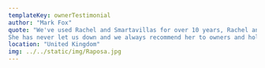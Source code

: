 ```yaml
---
templateKey: ownerTestimonial
author: "Mark Fox"
quote: "We've used Rachel and Smartavillas for over 10 years, Rachel and her team are always very attentive to guests and at the same time look after the interests of the owners.
She has never let us down and we always recommend her to owners and holiday makers alike."
location: "United Kingdom"
img: ../../static/img/Raposa.jpg
---
```


